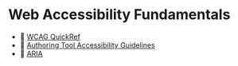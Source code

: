 # Web Accessibility Fundamentals
- 🔗 [WCAG QuickRef](https://www.w3.org/WAI/WCAG21/quickref/)
- 🔗 [Authoring Tool Accessibility Guidelines](https://www.w3.org/WAI/standards-guidelines/atag/)
- 🔗 [ARIA](https://developer.mozilla.org/en-US/docs/Web/Accessibility/ARIA)


<!--
WCAG POUR
ARIA extend html but do not replace semantic html
First aria rule (If you can use a native HTML element or attribute with the semantics and behavior you require already built in, instead of re-purposing an element and adding an ARIA role, state or property to make it accessible, then do so.)


ATAG has two main parts:

Part A is about making the authoring tool itself accessible.
Part B is about the authoring tool helping authors produce accessible content.
-->